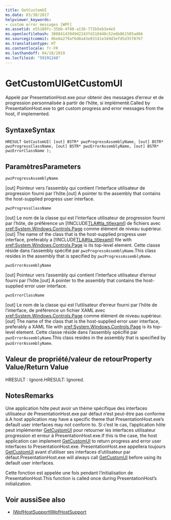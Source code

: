 ```yaml
---
title: GetCustomUI
ms.date: 03/30/2017
helpviewer_keywords:
- custom error messages [WPF]
ms.assetid: e55180fc-35bb-4f80-a136-772b5eb3e4e5
ms.openlocfilehash: 30084143949d2243fd310448c52e6b861505ad66
ms.sourcegitcommit: 0be8a279af6d8a43e03141e349d3efd5d35f8767
ms.translationtype: HT
ms.contentlocale: fr-FR
ms.lasthandoff: 04/18/2019
ms.locfileid: "59191248"
---
```

# <a name="getcustomui"></a><span data-ttu-id="41415-102">GetCustomUI</span><span class="sxs-lookup"><span data-stu-id="41415-102">GetCustomUI</span></span>
<span data-ttu-id="41415-103">Appelé par PresentationHost.exe pour obtenir des messages d’erreur et de progression personnalisée à partir de l’hôte, si implémenté.</span><span class="sxs-lookup"><span data-stu-id="41415-103">Called by PresentationHost.exe to get custom progress and error messages from the host, if implemented.</span></span>  
  
## <a name="syntax"></a><span data-ttu-id="41415-104">Syntaxe</span><span class="sxs-lookup"><span data-stu-id="41415-104">Syntax</span></span>  
  
```  
HRESULT GetCustomUI( [out] BSTR* pwzProgressAssemblyName, [out] BSTR* pwzProgressClassName, [out] BSTR* pwzErrorAssemblyName, [out] BSTR* pwzErrorClassName );  
```  
  
## <a name="parameters"></a><span data-ttu-id="41415-105">Paramètres</span><span class="sxs-lookup"><span data-stu-id="41415-105">Parameters</span></span>  
 `pwzProgressAssemblyName`  
  
 <span data-ttu-id="41415-106">[out] Pointeur vers l’assembly qui contient l’interface utilisateur de progression fourni par l’hôte.</span><span class="sxs-lookup"><span data-stu-id="41415-106">[out] A pointer to the assembly that contains the host-supplied progress user interface.</span></span>  
  
 `pwzProgressClassName`  
  
 <span data-ttu-id="41415-107">[out] Le nom de la classe qui est l’interface utilisateur de progression fourni par l’hôte, de préférence un [!INCLUDE[TLA#tla_titlexaml](../../../../includes/tlasharptla-titlexaml-md.md)] de fichiers avec <xref:System.Windows.Controls.Page> comme élément de niveau supérieur.</span><span class="sxs-lookup"><span data-stu-id="41415-107">[out] The name of the class that is the host-supplied progress user interface, preferably a [!INCLUDE[TLA#tla_titlexaml](../../../../includes/tlasharptla-titlexaml-md.md)] file with <xref:System.Windows.Controls.Page> is its top-level element.</span></span> <span data-ttu-id="41415-108">Cette classe réside dans l’assembly spécifié par `pwzProgressAssemblyName`.</span><span class="sxs-lookup"><span data-stu-id="41415-108">This class resides in the assembly that is specified by `pwzProgressAssemblyName`.</span></span>  
  
 `pwzErrorAssemblyName`  
  
 <span data-ttu-id="41415-109">[out] Pointeur vers l’assembly qui contient l’interface utilisateur d’erreur fourni par l’hôte.</span><span class="sxs-lookup"><span data-stu-id="41415-109">[out] A pointer to the assembly that contains the host-supplied error user interface.</span></span>  
  
 `pwzErrorClassName`  
  
 <span data-ttu-id="41415-110">[out] Le nom de la classe qui est l’utilisateur d’erreur fourni par l’hôte de l’interface, de préférence un fichier XAML avec <xref:System.Windows.Controls.Page> comme élément de niveau supérieur.</span><span class="sxs-lookup"><span data-stu-id="41415-110">[out] The name of the class that is the host-supplied error user interface, preferably a XAML file with <xref:System.Windows.Controls.Page> is its top-level element.</span></span> <span data-ttu-id="41415-111">Cette classe réside dans l’assembly spécifié par `pwzErrorAssemblyName`.</span><span class="sxs-lookup"><span data-stu-id="41415-111">This class resides in the assembly that is specified by `pwzErrorAssemblyName`.</span></span>  
  
## <a name="property-valuereturn-value"></a><span data-ttu-id="41415-112">Valeur de propriété/valeur de retour</span><span class="sxs-lookup"><span data-stu-id="41415-112">Property Value/Return Value</span></span>  
 <span data-ttu-id="41415-113">HRESULT : Ignoré.</span><span class="sxs-lookup"><span data-stu-id="41415-113">HRESULT: Ignored.</span></span>  
  
## <a name="remarks"></a><span data-ttu-id="41415-114">Notes</span><span class="sxs-lookup"><span data-stu-id="41415-114">Remarks</span></span>  
 <span data-ttu-id="41415-115">Une application hôte peut avoir un thème spécifique des interfaces utilisateur de PresentationHost.exe par défaut n’est peut-être pas conforme à.</span><span class="sxs-lookup"><span data-stu-id="41415-115">A host application may have a specific theme that PresentationHost.exe’s default user interfaces may not conform to.</span></span> <span data-ttu-id="41415-116">Si c’est le cas, l’application hôte peut implémenter [GetCustomUI](getcustomui.md) pour retourner les interfaces utilisateur progression et erreur à PresentationHost.exe.</span><span class="sxs-lookup"><span data-stu-id="41415-116">If this is the case, the host application can implement [GetCustomUI](getcustomui.md) to return progress and error user interfaces to PresentationHost.exe.</span></span> <span data-ttu-id="41415-117">PresentationHost.exe appellera toujours [GetCustomUI](getcustomui.md) avant d’utiliser ses interfaces d’utilisateur par défaut.</span><span class="sxs-lookup"><span data-stu-id="41415-117">PresentationHost.exe will always call [GetCustomUI](getcustomui.md) before using its default user interfaces.</span></span>  
  
 <span data-ttu-id="41415-118">Cette fonction est appelée une fois pendant l’initialisation de PresentationHost.</span><span class="sxs-lookup"><span data-stu-id="41415-118">This function is called once during PresentationHost’s initialization.</span></span>  
  
## <a name="see-also"></a><span data-ttu-id="41415-119">Voir aussi</span><span class="sxs-lookup"><span data-stu-id="41415-119">See also</span></span>

- [<span data-ttu-id="41415-120">IWpfHostSupport</span><span class="sxs-lookup"><span data-stu-id="41415-120">IWpfHostSupport</span></span>](iwpfhostsupport.md)
